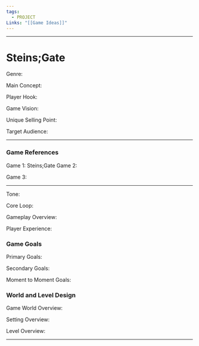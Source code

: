 ```yaml
---
tags:
  - PROJECT
Links: "[[Game Ideas]]"
---
```

---
# Steins;Gate

Genre:

Main Concept:

Player Hook:

Game Vision:

Unique Selling Point:

Target Audience:

---
### Game References

Game 1:
	Steins;Gate
Game 2:
	
Game 3:

---

Tone:

Core Loop:

Gameplay Overview:

Player Experience:

### Game Goals

Primary Goals:

Secondary Goals:

Moment to Moment Goals:

### World and Level Design

Game World Overview:

Setting Overview:

Level Overview:

---


